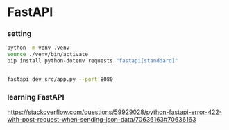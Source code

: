 # FastAPI

### setting
~~~sh
python -m venv .venv
source ./venv/bin/activate
pip install python-dotenv requests "fastapi[standdard]"


fastapi dev src/app.py --port 8080
~~~


### learning FastAPI
https://stackoverflow.com/questions/59929028/python-fastapi-error-422-with-post-request-when-sending-json-data/70636163#70636163
